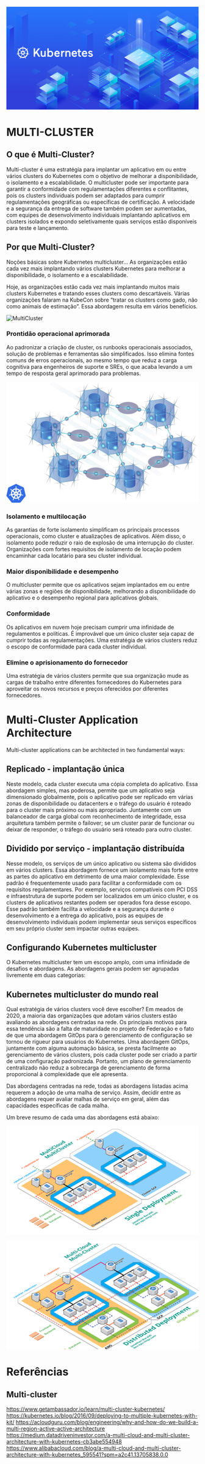 
![MultiCluster](img/deploy-kubernetes-cluster-on-centos.jpg)

# MULTI-CLUSTER

## O que é Multi-Cluster?

Multi-cluster é uma estratégia para implantar um aplicativo em ou entre vários clusters do Kubernetes com o objetivo de melhorar a disponibilidade, o isolamento e a escalabilidade. O multicluster pode ser importante para garantir a conformidade com regulamentações diferentes e conflitantes, pois os clusters individuais podem ser adaptados para cumprir regulamentações geográficas ou específicas de certificação. A velocidade e a segurança da entrega de software também podem ser aumentadas, com equipes de desenvolvimento individuais implantando aplicativos em clusters isolados e expondo seletivamente quais serviços estão disponíveis para teste e lançamento.



## Por que Multi-Cluster?


Noções básicas sobre Kubernetes multicluster...
As organizações estão cada vez mais implantando vários clusters Kubernetes para melhorar a disponibilidade, o isolamento e a escalabilidade.

Hoje, as organizações estão cada vez mais implantando muitos mais clusters Kubernetes e tratando esses clusters como descartáveis. Várias organizações falaram na KubeCon sobre “tratar os clusters como gado, não como animais de estimação”. Essa abordagem resulta em vários benefícios.

![MultiCluster](img/k3s.jpg)

### Prontidão operacional aprimorada
Ao padronizar a criação de cluster, os runbooks operacionais associados, solução de problemas e ferramentas são simplificados. Isso elimina fontes comuns de erros operacionais, ao mesmo tempo que reduz a carga cognitiva para engenheiros de suporte e SREs, o que acaba levando a um tempo de resposta geral aprimorado para problemas.


![MultiCluster](img/kubernetes.png)

### Isolamento e multilocação
As garantias de forte isolamento simplificam os principais processos operacionais, como cluster e atualizações de aplicativos. Além disso, o isolamento pode reduzir o raio de explosão de uma interrupção do cluster. Organizações com fortes requisitos de isolamento de locação podem encaminhar cada locatário para seu cluster individual.


### Maior disponibilidade e desempenho
O multicluster permite que os aplicativos sejam implantados em ou entre várias zonas e regiões de disponibilidade, melhorando a disponibilidade do aplicativo e o desempenho regional para aplicativos globais.


### Conformidade
Os aplicativos em nuvem hoje precisam cumprir uma infinidade de regulamentos e políticas. É improvável que um único cluster seja capaz de cumprir todas as regulamentações. Uma estratégia de vários clusters reduz o escopo de conformidade para cada cluster individual.


### Elimine o aprisionamento do fornecedor
Uma estratégia de vários clusters permite que sua organização mude as cargas de trabalho entre diferentes fornecedores do Kubernetes para aproveitar os novos recursos e preços oferecidos por diferentes fornecedores.




# Multi-Cluster Application Architecture

Multi-cluster applications can be architected in two fundamental ways:

## Replicado - implantação única

Neste modelo, cada cluster executa uma cópia completa do aplicativo. Essa abordagem simples, mas poderosa, permite que um aplicativo seja dimensionado globalmente, pois o aplicativo pode ser replicado em várias zonas de disponibilidade ou datacenters e o tráfego do usuário é roteado para o cluster mais próximo ou mais apropriado. Juntamente com um balanceador de carga global com reconhecimento de integridade, essa arquitetura também permite o failover; se um cluster parar de funcionar ou deixar de responder, o tráfego do usuário será roteado para outro cluster.


## Dividido por serviço - implantação distribuída

Nesse modelo, os serviços de um único aplicativo ou sistema são divididos em vários clusters. Essa abordagem fornece um isolamento mais forte entre as partes do aplicativo em detrimento de uma maior complexidade. Esse padrão é frequentemente usado para facilitar a conformidade com os requisitos regulamentares. Por exemplo, serviços compatíveis com PCI DSS e infraestrutura de suporte podem ser localizados em um único cluster, e os clusters de aplicativos restantes podem ser operados fora desse escopo. Esse padrão também facilita a velocidade e a segurança durante o desenvolvimento e a entrega do aplicativo, pois as equipes de desenvolvimento individuais podem implementar seus serviços específicos em seu próprio cluster sem impactar outras equipes.


## Configurando Kubernetes multicluster
O Kubernetes multicluster tem um escopo amplo, com uma infinidade de desafios e abordagens. As abordagens gerais podem ser agrupadas livremente em duas categorias:



## Kubernetes multicluster do mundo real
Qual estratégia de vários clusters você deve escolher? Em meados de 2020, a maioria das organizações que adotam vários clusters estão avaliando as abordagens centradas na rede. Os principais motivos para essa tendência são a falta de maturidade no projeto de Federação e o fato de que uma abordagem GitOps para o gerenciamento de configuração se tornou de rigueur para usuários do Kubernetes. Uma abordagem GitOps, juntamente com alguma automação básica, se presta facilmente ao gerenciamento de vários clusters, pois cada cluster pode ser criado a partir de uma configuração padronizada. Portanto, um plano de gerenciamento centralizado não reduz a sobrecarga de gerenciamento de forma proporcional à complexidade que ele apresenta.

Das abordagens centradas na rede, todas as abordagens listadas acima requerem a adoção de uma malha de serviço. Assim, decidir entre as abordagens requer avaliar malhas de serviço em geral, além das capacidades específicas de cada malha. 


Um breve resumo de cada uma das abordagens está abaixo:

![alt text](single-deployment.png)

![alt text](distributed-deployment.png)


# Referências

## Multi-cluster
https://www.getambassador.io/learn/multi-cluster-kubernetes/
https://kubernetes.io/blog/2016/09/deploying-to-multiple-kubernetes-with-kit/
https://acloudguru.com/blog/engineering/why-and-how-do-we-build-a-multi-region-active-active-architecture
https://medium.datadriveninvestor.com/a-multi-cloud-and-multi-cluster-architecture-with-kubernetes-cb3abe554948
https://www.alibabacloud.com/blog/a-multi-cloud-and-multi-cluster-architecture-with-kubernetes_595541?spm=a2c41.13705838.0.0
